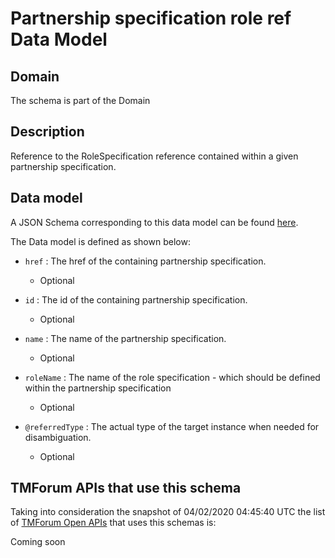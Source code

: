 # Partnership specification role ref Data Model

## Domain

The  schema is part of the  Domain

## Description

Reference to the RoleSpecification reference contained within a given partnership specification.

## Data model

A JSON Schema corresponding to this data model can be found
[here](https://github.com/tmforum-rand/schemas/blob/candidates/EngagedParty/PartnershipSpecificationRoleRef.schema.json).

The Data model is defined as shown below:
- `href` : The href of the containing partnership specification.

  - Optional

- `id` : The id of the containing partnership specification.

  - Optional

- `name` : The name of the partnership specification.

  - Optional

- `roleName` : The name of the role specification - which should be defined within the partnership specification

  - Optional

- `@referredType` : The actual type of the target instance when needed for disambiguation.

  - Optional





## TMForum APIs that use this schema

Taking into consideration the snapshot of 04/02/2020 04:45:40 UTC the list of [TMForum Open APIs](https://www.tmforum.org/open-apis/) that uses this schemas is:

Coming soon